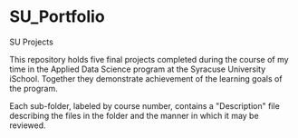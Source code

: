 # SU_Portfolio
SU Projects

This repository holds five final projects completed during the course of my time in the Applied Data Science program at the Syracuse University iSchool. Together they demonstrate achievement of the learning goals of the program.

Each sub-folder, labeled by course number, contains a "Description" file describing the files in the folder and the manner in which it may be reviewed.
